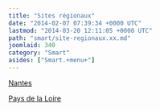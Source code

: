 ```yaml
---
title: "Sites régionaux"
date: "2014-02-07 07:39:34 +0000 UTC"
lastmod: "2014-03-20 12:11:05 +0000 UTC"
path: "smart/site-regionaux.xx.md"
joomlaid: 340
category: "Smart"
asides: ["Smart.+menu+"]
---
```

[Nantes](http://www.nantes.fr/)

[Pays de la Loire](http://www.paysdelaloire.fr/)
